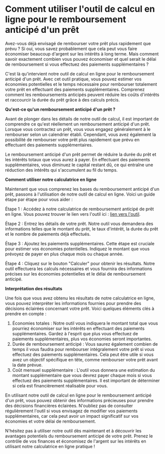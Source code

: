 Comment utiliser l'outil de calcul en ligne pour le remboursement anticipé d'un prêt
====================================================================================

Avez-vous déjà envisagé de rembourser votre prêt plus rapidement que prévu ? Si oui, vous savez probablement que cela peut vous faire économiser beaucoup d'argent sur les intérêts à long terme. Mais comment savoir exactement combien vous pouvez économiser et quel serait le délai de remboursement si vous effectuez des paiements supplémentaires ?

C'est là qu'intervient notre outil de calcul en ligne pour le remboursement anticipé d'un prêt. Avec cet outil pratique, vous pouvez estimer vos économies potentielles et le temps nécessaire pour rembourser totalement votre prêt en effectuant des paiements supplémentaires. Comprenez comment les remboursements anticipés peuvent réduire les coûts d'intérêts et raccourcir la durée du prêt grâce à des calculs précis.

**Qu'est-ce qu'un remboursement anticipé d'un prêt ?**

Avant de plonger dans les détails de notre outil de calcul, il est important de comprendre ce qu'est réellement un remboursement anticipé d'un prêt. Lorsque vous contractez un prêt, vous vous engagez généralement à le rembourser selon un calendrier établi. Cependant, vous avez également la possibilité de rembourser votre prêt plus rapidement que prévu en effectuant des paiements supplémentaires.

Le remboursement anticipé d'un prêt permet de réduire la durée du prêt et les intérêts totaux que vous aurez à payer. En effectuant des paiements supplémentaires, vous diminuez le capital restant dû, ce qui entraîne une réduction des intérêts qui s'accumulent au fil du temps.

**Comment utiliser notre calculatrice en ligne**

Maintenant que vous comprenez les bases du remboursement anticipé d'un prêt, passons à l'utilisation de notre outil de calcul en ligne. Voici un guide étape par étape pour vous aider :

Étape 1 : Accédez à notre calculatrice de remboursement anticipé de prêt en ligne. Vous pouvez trouver le lien vers l'outil ici : [lien vers l'outil](https://www.onlinecalculatorsfree.com/fr/financial/early-repayment-loan-calculator.html).

Étape 2 : Entrez les détails de votre prêt. Notre outil vous demandera des informations telles que le montant du prêt, le taux d'intérêt, la durée du prêt et le nombre de paiements déjà effectués.

Étape 3 : Ajoutez les paiements supplémentaires. Cette étape est cruciale pour estimer vos économies potentielles. Indiquez le montant que vous prévoyez de payer en plus chaque mois ou chaque année.

Étape 4 : Cliquez sur le bouton "Calculer" pour obtenir les résultats. Notre outil effectuera les calculs nécessaires et vous fournira des informations précises sur les économies potentielles et le délai de remboursement anticipé.

**Interprétation des résultats**

Une fois que vous avez obtenu les résultats de notre calculatrice en ligne, vous pouvez interpréter les informations fournies pour prendre des décisions éclairées concernant votre prêt. Voici quelques éléments clés à prendre en compte :

1. Économies totales : Notre outil vous indiquera le montant total que vous pourriez économiser sur les intérêts en effectuant des paiements supplémentaires. Gardez à l'esprit que plus vous effectuez de paiements supplémentaires, plus vos économies seront importantes.
2. Durée de remboursement anticipé : Vous saurez également combien de temps il vous faudra pour rembourser intégralement votre prêt si vous effectuez des paiements supplémentaires. Cela peut être utile si vous avez un objectif spécifique en tête, comme rembourser votre prêt avant la date prévue.
3. Coût mensuel supplémentaire : L'outil vous donnera une estimation du montant supplémentaire que vous devrez payer chaque mois si vous effectuez des paiements supplémentaires. Il est important de déterminer si cela est financièrement réalisable pour vous.

En utilisant notre outil de calcul en ligne pour le remboursement anticipé d'un prêt, vous pouvez obtenir des informations précieuses pour prendre des décisions financières éclairées. N'oubliez pas de consulter régulièrement l'outil si vous envisagez de modifier vos paiements supplémentaires, car cela peut avoir un impact significatif sur vos économies et votre délai de remboursement.

N'hésitez pas à utiliser notre outil dès maintenant et à découvrir les avantages potentiels du remboursement anticipé de votre prêt. Prenez le contrôle de vos finances et économisez de l'argent sur les intérêts en utilisant notre calculatrice en ligne pratique !